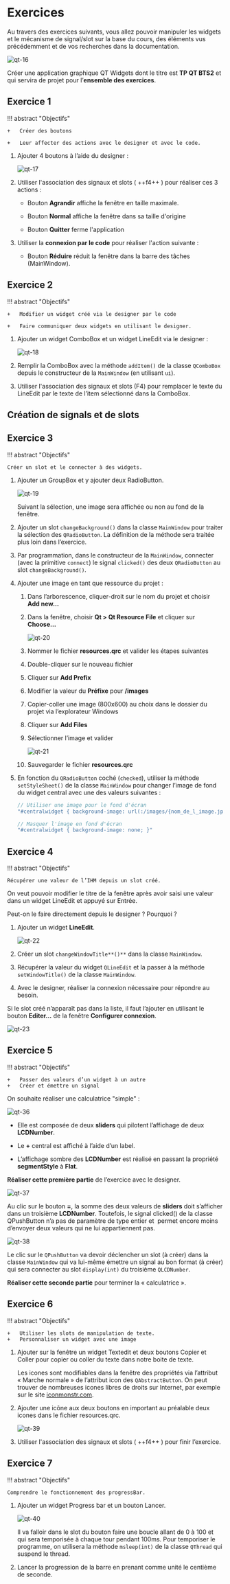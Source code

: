 # Exercices

Au travers des exercices suivants, vous allez pouvoir manipuler les widgets et le mécanisme de signal/slot sur la base du cours, des éléments vus précédemment et de vos recherches dans la documentation.

![qt-16](../images/cours/bts-2/90/qt-16.png)

Créer une application graphique QT Widgets dont le titre est **TP QT BTS2** et qui servira de projet pour l’**ensemble des exercices**.
    
## Exercice 1

!!! abstract "Objectifs"

    +   Créer des boutons
    
    +   Leur affecter des actions avec le designer et avec le code.

1. Ajouter 4 boutons à l’aide du designer :
    
    ![qt-17](../images/cours/bts-2/90/qt-17.png)
    
2. Utiliser l'association des signaux et slots ( ++f4++ ) pour réaliser ces 3 actions :

    - Bouton **Agrandir** affiche la fenêtre en taille maximale.

    - Bouton **Normal** affiche la fenêtre dans sa taille d'origine

    - Bouton **Quitter** ferme l'application

3. Utiliser la **connexion par le code** pour réaliser l'action suivante :

    - Bouton **Réduire** réduit la fenêtre dans la barre des tâches (MainWindow).

## Exercice 2

!!! abstract "Objectifs"

    +   Modifier un widget créé via le designer par le code

    +   Faire communiquer deux widgets en utilisant le designer.

1. Ajouter un widget ComboBox et un widget LineEdit via le designer :
    
    ![qt-18](../images/cours/bts-2/90/qt-18.png)
    
2. Remplir la ComboBox avec la méthode `addItem()` de la classe `QComboBox` depuis le constructeur de la `MainWindow` (en utilisant `ui`).

3. Utiliser l'association des signaux et slots (F4) pour remplacer le texte du LineEdit par le texte de l’item sélectionné dans la ComboBox.

## Création de signals et de slots

<object class="fullScreenAble" data="../../pdf/cours/bts2/bts2_qt_05.pdf" type="application/pdf"></object>

## Exercice 3

!!! abstract "Objectifs"

    Créer un slot et le connecter à des widgets.

1. Ajouter un GroupBox et y ajouter deux RadioButton.
    
    ![qt-19](../images/cours/bts-2/90/qt-19.png)
    
    Suivant la sélection, une image sera affichée ou non au fond de la fenêtre.
    
2. Ajouter un slot `changeBackground()` dans la classe `MainWindow` pour traiter la sélection des `QRadioButton`. La définition de la méthode sera traitée plus loin dans l’exercice.

3. Par programmation, dans le constructeur de la `MainWindow`, connecter (avec la primitive `connect`) le signal `clicked()` des deux `QRadioButton` au slot `changeBackground()`.

4. Ajouter une image en tant que ressource du projet :

    1. Dans l’arborescence, cliquer-droit sur le nom du projet et choisir **Add new…**

    2. Dans la fenêtre, choisir **Qt > Qt Resource File** et cliquer sur **Choose…**
        
        ![qt-20](../images/cours/bts-2/90/qt-20.png)
        
    3. Nommer le fichier **resources.qrc** et valider les étapes suivantes

    4. Double-cliquer sur le nouveau fichier

    5. Cliquer sur **Add Prefix**

    6. Modifier la valeur du **Préfixe** pour **/images**

    7. Copier-coller une image (800x600) au choix dans le dossier du projet via l’explorateur Windows

    8. Cliquer sur **Add Files**

    9. Sélectionner l’image et valider
        
        ![qt-21](../images/cours/bts-2/90/qt-21.png)
        
    10. Sauvegarder le fichier **resources.qrc**

5. En fonction du `QRadioButton` coché (`checked`), utiliser la méthode `setStyleSheet()` de la classe `MainWindow` pour changer l’image de fond du widget central avec une des valeurs suivantes :
    
    ```cpp
    // Utiliser une image pour le fond d'écran
    "#centralwidget { background-image: url(:/images/{nom_de_l_image.jpg); }"
    
    // Masquer l'image en fond d'écran
    "#centralwidget { background-image: none; }"
    ```
    
## Exercice 4

!!! abstract "Objectifs"

    Récupérer une valeur de l’IHM depuis un slot créé.

On veut pouvoir modifier le titre de la fenêtre après avoir saisi une valeur dans un widget LineEdit et appuyé sur Entrée.

Peut-on le faire directement depuis le designer ? Pourquoi ?

1. Ajouter un widget **LineEdit**.
    
    ![qt-22](../images/cours/bts-2/90/qt-22.png)
    
2. Créer un slot `changeWindowTitle**()**` dans la classe `MainWindow`.

3. Récupérer la valeur du widget `QLineEdit` et la passer à la méthode `setWindowTitle()` de la classe `MainWindow`.

4. Avec le designer, réaliser la connexion nécessaire pour répondre au besoin. 

Si le slot créé n’apparaît pas dans la liste, il faut l’ajouter en utilisant le bouton **Editer…** de la fenêtre **Configurer connexion**.
    
![qt-23](../images/cours/bts-2/90/qt-23.png)

## Exercice 5

!!! abstract "Objectifs"

    +   Passer des valeurs d’un widget à un autre
    +   Créer et émettre un signal

On souhaite réaliser une calculatrice "simple" :

![qt-36](../images/cours/bts-2/90/qt-36.png)

+ Elle est composée de deux **sliders** qui pilotent l’affichage de deux **LCDNumber**.

+ Le **+** central est affiché à l’aide d’un label.

+ L’affichage sombre des **LCDNumber** est réalisé en passant la propriété **segmentStyle** à **Flat**.

**Réaliser cette première partie** de l’exercice avec le designer.

![qt-37](../images/cours/bts-2/90/qt-37.png)

Au clic sur le bouton **=**, la somme des deux valeurs de **sliders** doit s’afficher dans un troisième **LCDNumber**. Toutefois, le signal clicked() de la classe QPushButton n’a pas de paramètre de type entier et  permet encore moins d’envoyer deux valeurs qui ne lui appartiennent pas.

![qt-38](../images/cours/bts-2/90/qt-38.png)

Le clic sur le `QPushButton` va devoir déclencher un slot (à créer) dans la classe `MainWindow` qui va lui-même émettre un signal au bon format (à créer) qui sera connecter au slot `display(int)` du troisième `QLCDNumber`.

**Réaliser cette seconde partie** pour terminer la « calculatrice ».

## Exercice 6

!!! abstract "Objectifs"

    +   Utiliser les slots de manipulation de texte.
    +   Personnaliser un widget avec une image

1. Ajouter sur la fenêtre un widget Textedit et deux boutons Copier et Coller pour copier ou coller du texte dans notre boite de texte.
    
    Les icones sont modifiables dans la fenêtre des propriétés via l’attribut « Marche normale » de l’attribut icon des `QAbstractButton`. On peut trouver de nombreuses icones libres de droits sur Internet, par exemple sur le site [iconmonstr.com](https://iconmonstr.com/).
    
2. Ajouter une icône aux deux boutons en important au préalable deux icones dans le fichier resources.qrc.
    
    ![qt-39](../images/cours/bts-2/90/qt-39.png)
    
3. Utiliser l'association des signaux et slots ( ++f4++ ) pour finir l’exercice.

## Exercice 7

!!! abstract "Objectifs"

    Comprendre le fonctionnement des progressBar.

1. Ajouter un widget Progress bar et un bouton Lancer.
    
    ![qt-40](../images/cours/bts-2/90/qt-40.png)
    
    Il va falloir dans le slot du bouton faire une boucle allant de 0 à 100 et qui sera temporisée à chaque tour pendant 100ms. Pour temporiser le programme, on utilisera la méthode `msleep(int)` de la classe `QThread` qui suspend le thread.
    
2. Lancer la progression de la barre en prenant comme unité le centième de seconde.